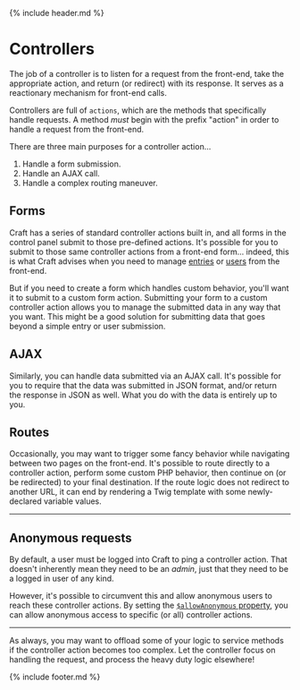 {% include header.md %}

# Controllers

The job of a controller is to listen for a request from the front-end, take the appropriate action, and return (or redirect) with its response. It serves as a reactionary mechanism for front-end calls.

Controllers are full of `actions`, which are the methods that specifically handle requests. A method _must_ begin with the prefix "action" in order to handle a request from the front-end.

There are three main purposes for a controller action...

1. Handle a form submission.
2. Handle an AJAX call.
3. Handle a complex routing maneuver.

## Forms

Craft has a series of standard controller actions built in, and all forms in the control panel submit to those pre-defined actions. It's possible for you to submit to those same controller actions from a front-end form... indeed, this is what Craft advises when you need to manage [entries](https://docs.craftcms.com/v3/dev/examples/entry-form.html) or [users](https://docs.craftcms.com/v3/dev/examples/user-profile-form.html) from the front-end.

But if you need to create a form which handles custom behavior, you'll want it to submit to a custom form action. Submitting your form to a custom controller action allows you to manage the submitted data in any way that you want. This might be a good solution for submitting data that goes beyond a simple entry or user submission.

## AJAX

Similarly, you can handle data submitted via an AJAX call. It's possible for you to require that the data was submitted in JSON format, and/or return the response in JSON as well. What you do with the data is entirely up to you.

## Routes

Occasionally, you may want to trigger some fancy behavior while navigating between two pages on the front-end. It's possible to route directly to a controller action, perform some custom PHP behavior, then continue on (or be redirected) to your final destination. If the route logic does not redirect to another URL, it can end by rendering a Twig template with some newly-declared variable values.

---

## Anonymous requests

By default, a user must be logged into Craft to ping a controller action. That doesn't inherently mean they need to be an _admin_, just that they need to be a logged in user of any kind.

However, it's possible to circumvent this and allow anonymous users to reach these controller actions. By setting the [`$allowAnonymous` property](https://docs.craftcms.com/api/v3/craft-web-controller.html#allowanonymous), you can allow anonymous access to specific (or all) controller actions.

---

As always, you may want to offload some of your logic to service methods if the controller action becomes too complex. Let the controller focus on handling the request, and process the heavy duty logic elsewhere!

{% include footer.md %}
